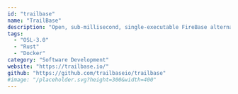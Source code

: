 ```yaml
---
id: "trailbase"
name: "TrailBase"
description: "Open, sub-millisecond, single-executable FireBase alternative with type-safe REST & realtime APIs, built-in JS/TS runtime, auth & admin UI."
tags:
  - "OSL-3.0"
  - "Rust"
  - "Docker"
category: "Software Development"
website: "https://trailbase.io/"
github: "https://github.com/trailbaseio/trailbase"
#image: "/placeholder.svg?height=300&width=400"
---
```


